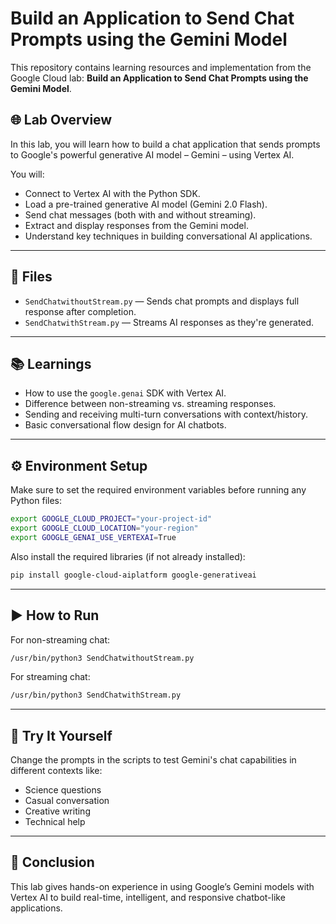 
# Build an Application to Send Chat Prompts using the Gemini Model

This repository contains learning resources and implementation from the Google Cloud lab: **Build an Application to Send Chat Prompts using the Gemini Model**.

## 🌐 Lab Overview

In this lab, you will learn how to build a chat application that sends prompts to Google's powerful generative AI model – Gemini – using Vertex AI.

You will:

- Connect to Vertex AI with the Python SDK.
- Load a pre-trained generative AI model (Gemini 2.0 Flash).
- Send chat messages (both with and without streaming).
- Extract and display responses from the Gemini model.
- Understand key techniques in building conversational AI applications.

---

## 📁 Files

- `SendChatwithoutStream.py` — Sends chat prompts and displays full response after completion.
- `SendChatwithStream.py` — Streams AI responses as they're generated.

---

## 📚 Learnings

- How to use the `google.genai` SDK with Vertex AI.
- Difference between non-streaming vs. streaming responses.
- Sending and receiving multi-turn conversations with context/history.
- Basic conversational flow design for AI chatbots.

---

## ⚙️ Environment Setup

Make sure to set the required environment variables before running any Python files:

```bash
export GOOGLE_CLOUD_PROJECT="your-project-id"
export GOOGLE_CLOUD_LOCATION="your-region"
export GOOGLE_GENAI_USE_VERTEXAI=True
```

Also install the required libraries (if not already installed):

```bash
pip install google-cloud-aiplatform google-generativeai
```

---

## ▶️ How to Run

For non-streaming chat:

```bash
/usr/bin/python3 SendChatwithoutStream.py
```

For streaming chat:

```bash
/usr/bin/python3 SendChatwithStream.py
```

---

## 🧠 Try It Yourself

Change the prompts in the scripts to test Gemini's chat capabilities in different contexts like:
- Science questions
- Casual conversation
- Creative writing
- Technical help

---

## 🏁 Conclusion

This lab gives hands-on experience in using Google’s Gemini models with Vertex AI to build real-time, intelligent, and responsive chatbot-like applications.

